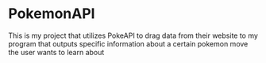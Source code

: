 # PokemonAPI

This is my project that utilizes PokeAPI to drag data from their website to my program that outputs specific information about a certain pokemon move the user wants to learn about




